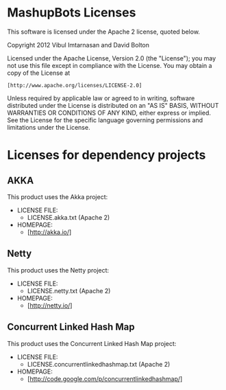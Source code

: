 MashupBots Licenses
===================
This software is licensed under the Apache 2 license, quoted below.

Copyright 2012 Vibul Imtarnasan and David Bolton

Licensed under the Apache License, Version 2.0 (the "License"); you may not
use this file except in compliance with the License. You may obtain a copy of
the License at

    [http://www.apache.org/licenses/LICENSE-2.0]

Unless required by applicable law or agreed to in writing, software
distributed under the License is distributed on an "AS IS" BASIS, WITHOUT
WARRANTIES OR CONDITIONS OF ANY KIND, either express or implied. See the
License for the specific language governing permissions and limitations under
the License.



Licenses for dependency projects
================================

AKKA
----
This product uses the Akka project:

  * LICENSE FILE:
    * LICENSE.akka.txt (Apache 2)
  * HOMEPAGE:
    * [http://akka.io/]
    
    
Netty
-----
This product uses the Netty project:

  * LICENSE FILE:
    * LICENSE.netty.txt (Apache 2)
  * HOMEPAGE:
    * [http://netty.io/]


Concurrent Linked Hash Map
--------------------------
This product uses the Concurrent Linked Hash Map project:

  * LICENSE FILE:
    * LICENSE.concurrentlinkedhashmap.txt (Apache 2)
  * HOMEPAGE:
    * [http://code.google.com/p/concurrentlinkedhashmap/]



    
